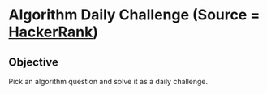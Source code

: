 # Algorithm Daily Challenge (Source = [HackerRank](https://www.hackerrank.com/domains/algorithms))

## Objective

Pick an algorithm question and solve it as a daily challenge.

